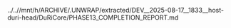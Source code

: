 ../..//mnt/h/ARCHIVE/.UNWRAP/extracted/DEV__2025-08-17__1833__host-duri-head/DuRiCore/PHASE13_COMPLETION_REPORT.md